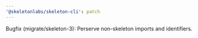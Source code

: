 ```yaml
---
'@skeletonlabs/skeleton-cli': patch
---
```


Bugfix (migrate/skeleton-3): Perserve non-skeleton imports and identifiers.
